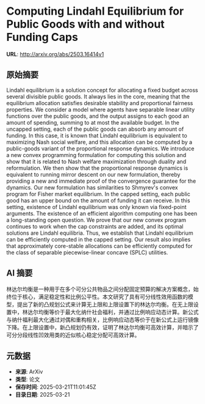 # Computing Lindahl Equilibrium for Public Goods with and without Funding Caps

**URL**: http://arxiv.org/abs/2503.16414v1

## 原始摘要

Lindahl equilibrium is a solution concept for allocating a fixed budget
across several divisible public goods. It always lies in the core, meaning that
the equilibrium allocation satisfies desirable stability and proportional
fairness properties. We consider a model where agents have separable linear
utility functions over the public goods, and the output assigns to each good an
amount of spending, summing to at most the available budget.
  In the uncapped setting, each of the public goods can absorb any amount of
funding. In this case, it is known that Lindahl equilibrium is equivalent to
maximizing Nash social welfare, and this allocation can be computed by a
public-goods variant of the proportional response dynamics. We introduce a new
convex programming formulation for computing this solution and show that it is
related to Nash welfare maximization through duality and reformulation. We then
show that the proportional response dynamics is equivalent to running mirror
descent on our new formulation, thereby providing a new and immediate proof of
the convergence guarantee for the dynamics. Our new formulation has
similarities to Shmyrev's convex program for Fisher market equilibrium.
  In the capped setting, each public good has an upper bound on the amount of
funding it can receive. In this setting, existence of Lindahl equilibrium was
only known via fixed-point arguments. The existence of an efficient algorithm
computing one has been a long-standing open question. We prove that our new
convex program continues to work when the cap constraints are added, and its
optimal solutions are Lindahl equilibria. Thus, we establish that Lindahl
equilibrium can be efficiently computed in the capped setting. Our result also
implies that approximately core-stable allocations can be efficiently computed
for the class of separable piecewise-linear concave (SPLC) utilities.


## AI 摘要

林达尔均衡是一种用于在多个可分公共物品之间分配固定预算的解决方案概念，始终位于核心，满足稳定性和比例公平性。本文研究了具有可分线性效用函数的模型，提出了新的凸规划公式来计算无上限和上限设置下的林达尔均衡。在无上限设置中，林达尔均衡等价于最大化纳什社会福利，并通过比例响应动态计算。新公式与纳什福利最大化通过对偶和重构相关，比例响应动态等价于在新公式上运行镜像下降。在上限设置中，新凸规划仍有效，证明了林达尔均衡可高效计算，并暗示了可分分段线性凹效用类的近似核心稳定分配可高效计算。

## 元数据

- **来源**: ArXiv
- **类型**: 论文
- **保存时间**: 2025-03-21T11:01:45Z
- **目录日期**: 2025-03-21
